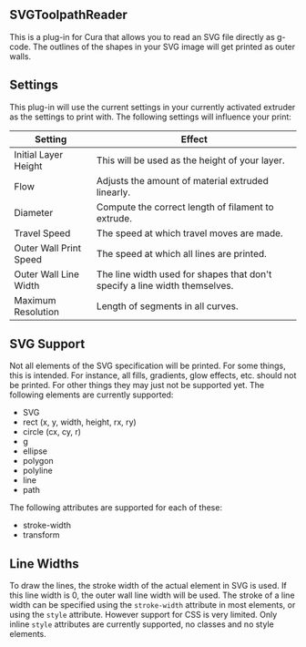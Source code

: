 SVGToolpathReader
-----------------
This is a plug-in for Cura that allows you to read an SVG file directly as g-code. The outlines of the shapes in your SVG image will get printed as outer walls.

Settings
--------
This plug-in will use the current settings in your currently activated extruder as the settings to print with. The following settings will influence your print:

| Setting                | Effect                                                                     |
| -----------------------|----------------------------------------------------------------------------|
| Initial Layer Height   | This will be used as the height of your layer.                             |
| Flow                   | Adjusts the amount of material extruded linearly.                          |
| Diameter               | Compute the correct length of filament to extrude.                         |
| Travel Speed           | The speed at which travel moves are made.                                  |
| Outer Wall Print Speed | The speed at which all lines are printed.                                  |
| Outer Wall Line Width  | The line width used for shapes that don't specify a line width themselves. |
| Maximum Resolution     | Length of segments in all curves.                                          |

SVG Support
-----------
Not all elements of the SVG specification will be printed. For some things, this is intended. For instance, all fills, gradients, glow effects, etc. should not be printed. For other things they may just not be supported yet. The following elements are currently supported:
* SVG
* rect (x, y, width, height, rx, ry)
* circle (cx, cy, r)
* g
* ellipse
* polygon
* polyline
* line
* path

The following attributes are supported for each of these:
* stroke-width
* transform

Line Widths
-----------
To draw the lines, the stroke width of the actual element in SVG is used. If this line width is 0, the outer wall line width will be used. The stroke of a line width can be specified using the `stroke-width` attribute in most elements, or using the `style` attribute. However support for CSS is very limited. Only inline `style` attributes are currently supported, no classes and no style elements.